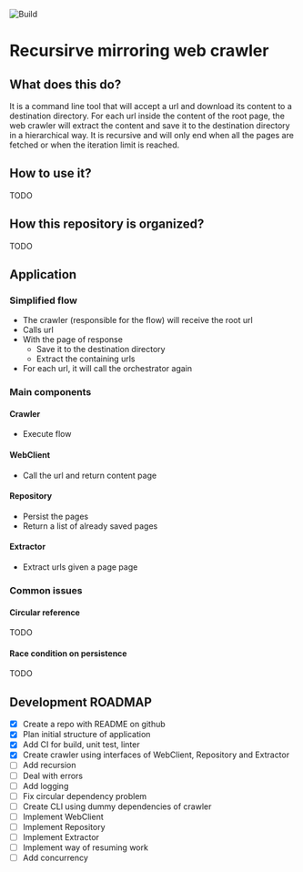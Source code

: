 ![Build](https://github.com/otrabalhador/web-crawler/actions/workflows/build.yaml/badge.svg)

# Recursirve mirroring web crawler

## What does this do?

It is a command line tool that will accept a url and download its content to a destination directory. For each url inside the content of the root page, the web crawler will extract the content and save it to the destination directory in a hierarchical way. It is recursive and will only end when all the pages are fetched or when the iteration limit is reached.

## How to use it?

TODO

## How this repository is organized?

TODO

## Application

### Simplified flow

- The crawler (responsible for the flow) will receive the root url
- Calls url
- With the page of response
  - Save it to the destination directory
  - Extract the containing urls
- For each url, it will call the orchestrator again

### Main components

#### Crawler

- Execute flow

#### WebClient

- Call the url and return content page

#### Repository

- Persist the pages
- Return a list of already saved pages 

#### Extractor

- Extract urls given a page page

### Common issues

#### Circular reference

TODO

#### Race condition on persistence

TODO


## Development ROADMAP

- [x] Create a repo with README on github
- [x] Plan initial structure of application
- [x] Add CI for build, unit test, linter
- [x] Create crawler using interfaces of WebClient, Repository and Extractor
- [ ] Add recursion
- [ ] Deal with errors
- [ ] Add logging
- [ ] Fix circular dependency problem
- [ ] Create CLI using dummy dependencies of crawler
- [ ] Implement WebClient
- [ ] Implement Repository
- [ ] Implement Extractor
- [ ] Implement way of resuming work
- [ ] Add concurrency

